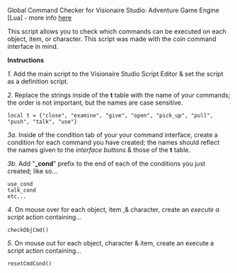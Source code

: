 Global Command Checker for Visionaire Studio: Adventure Game Engine [Lua] - more info [here](http://wiki.visionaire-tracker.net/wiki/Global_Command_Checker_%28CMS%29 "global command checker wiki article")

This script allows you to check which commands can be executed on each object, item, or character. This script was made with the coin command interface in mind. 

**Instructions**

*1*. Add the main script to the Visionaire Studio Script Editor & set the script as a definition script.

*2*. Replace the strings inside of the **t** table with the name of your commands; the order is not important, but the names are case sensitive.
```
local t = {"close", "examine", "give", "open", "pick_up", "pull", "push", "talk", "use"}
```
*3a*. Inside of the condition tab of your your command interface, create a condition for each command you have created; the names should reflect the names given to the *interface buttons* & those of the **t** table.

*3b*. Add "**_cond**" prefix to the end of each of the conditions you just created; like so...
```
use_cond
talk_cond
etc...
```
*4*. On mouse over for each object, item ,& character, create an *execute a script* action containing...
```
checkObjCmd()
```
*5*. On mouse out for each object, character & item, create an execute a script action containing...
```
resetCmdCond()
```
